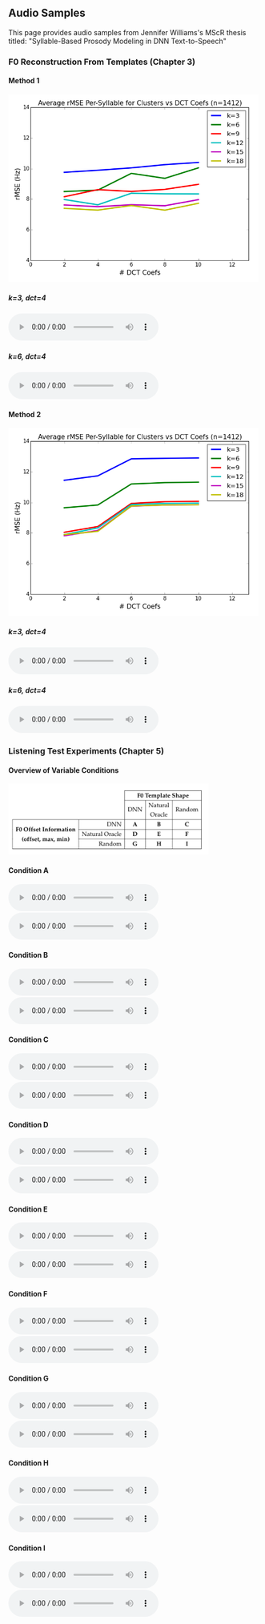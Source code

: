 ## Audio Samples 

This page provides audio samples from Jennifer Williams's MScR thesis titled: "Syllable-Based Prosody Modeling in DNN Text-to-Speech"

### F0 Reconstruction From Templates (Chapter 3)

#### Method 1
<img src="kmeans_natural_templates.png" width="500">

##### k=3, dct=4
<audio src="Method1/3_4.mp3" controls preload></audio>

##### k=6, dct=4
<audio src="Method1/6_4.mp3" controls preload></audio>


#### Method 2
<img src="timeseries_natural_templates.png" width="500">

##### k=3, dct=4
<audio src="Method2/3_4.mp3" controls preload></audio>

##### k=6, dct=4
<audio src="Method2/6_4.mp3" controls preload></audio>



### Listening Test Experiments (Chapter 5)

#### Overview of Variable Conditions
<img src="exp_space.png" width="400">

#### Condition A
<audio src="exp_cond/A/1.mp3" controls preload></audio>
<audio src="exp_cond/A/2.mp3" controls preload></audio>


#### Condition B
<audio src="exp_cond/B/1.mp3" controls preload></audio>
<audio src="exp_cond/B/2.mp3" controls preload></audio>


#### Condition C
<audio src="exp_cond/C/1.mp3" controls preload></audio>
<audio src="exp_cond/C/2.mp3" controls preload></audio>


#### Condition D
<audio src="exp_cond/D/1.mp3" controls preload></audio>
<audio src="exp_cond/D/2.mp3" controls preload></audio>


#### Condition E
<audio src="exp_cond/E/1.mp3" controls preload></audio>
<audio src="exp_cond/E/2.mp3" controls preload></audio>


#### Condition F
<audio src="exp_cond/F/1.mp3" controls preload></audio>
<audio src="exp_cond/F/2.mp3" controls preload></audio>


#### Condition G
<audio src="exp_cond/G/1.mp3" controls preload></audio>
<audio src="exp_cond/G/2.mp3" controls preload></audio>


#### Condition H
<audio src="exp_cond/H/1.mp3" controls preload></audio>
<audio src="exp_cond/H/2.mp3" controls preload></audio>


#### Condition I
<audio src="exp_cond/I/1.mp3" controls preload></audio>
<audio src="exp_cond/I/2.mp3" controls preload></audio>


